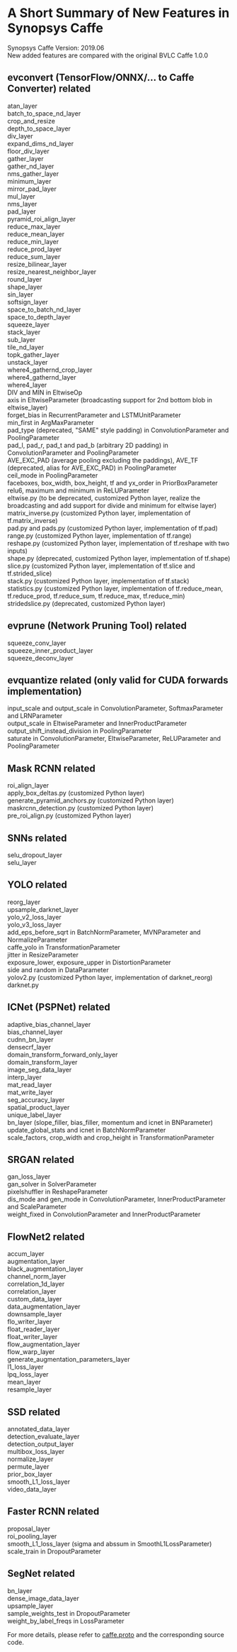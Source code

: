 A Short Summary of New Features in Synopsys Caffe
=================================================

Synopsys Caffe Version: 2019.06  
New added features are compared with the original BVLC Caffe 1.0.0
  
evconvert (TensorFlow/ONNX/... to Caffe Converter) related  
----------------------------------------------------------
atan_layer  
batch_to_space_nd_layer  
crop_and_resize  
depth_to_space_layer  
div_layer  
expand_dims_nd_layer  
floor_div_layer  
gather_layer  
gather_nd_layer  
nms_gather_layer  
minimum_layer  
mirror_pad_layer  
mul_layer  
nms_layer  
pad_layer  
pyramid_roi_align_layer  
reduce_max_layer  
reduce_mean_layer  
reduce_min_layer  
reduce_prod_layer  
reduce_sum_layer  
resize_bilinear_layer  
resize_nearest_neighbor_layer  
round_layer  
shape_layer  
sin_layer  
softsign_layer  
space_to_batch_nd_layer  
space_to_depth_layer  
squeeze_layer  
stack_layer  
sub_layer  
tile_nd_layer  
topk_gather_layer  
unstack_layer  
where4_gathernd_crop_layer  
where4_gathernd_layer  
where4_layer  
DIV and MIN in EltwiseOp  
axis in EltwiseParameter (broadcasting support for 2nd bottom blob in eltwise_layer)  
forget_bias in RecurrentParameter and LSTMUnitParameter  
min_first in ArgMaxParameter  
pad_type (deprecated, "SAME" style padding) in ConvolutionParameter and PoolingParameter  
pad_l, pad_r, pad_t and pad_b (arbitrary 2D padding) in ConvolutionParameter and PoolingParameter  
AVE_EXC_PAD (average pooling excluding the paddings), AVE_TF (deprecated, alias for AVE_EXC_PAD) in PoolingParameter  
ceil_mode in PoolingParameter  
faceboxes, box_width, box_height, tf and yx_order in PriorBoxParameter  
relu6, maximum and minimum in ReLUParameter  
eltwise.py (to be deprecated, customized Python layer, realize the broadcasting and add support for divide and minimum for eltwise layer)  
matrix_inverse.py (customized Python layer, implementation of tf.matrix_inverse)  
pad.py and pads.py (customized Python layer, implementation of tf.pad)  
range.py (customized Python layer, implementation of tf.range)   
reshape.py (customized Python layer, implementation of tf.reshape with two inputs)  
shape.py (deprecated, customized Python layer, implementation of tf.shape)  
slice.py (customized Python layer, implementation of tf.slice and tf.strided_slice)  
stack.py (customized Python layer, implementation of tf.stack)  
statistics.py (customized Python layer, implementation of tf.reduce_mean, tf.reduce_prod, tf.reduce_sum, tf.reduce_max, tf.reduce_min)  
stridedslice.py (deprecated, customized Python layer)  
  
evprune (Network Pruning Tool) related  
--------------------------------------
squeeze_conv_layer  
squeeze_inner_product_layer  
squeeze_deconv_layer  
  
evquantize related (only valid for CUDA forwards implementation)  
----------------------------------------------------------------------------------  
input_scale and output_scale in ConvolutionParameter, SoftmaxParameter and LRNParameter  
output_scale in EltwiseParameter and InnerProductParameter  
output_shift_instead_division in PoolingParameter  
saturate in ConvolutionParameter, EltwiseParameter, ReLUParameter and PoolingParameter   
      
Mask RCNN related  
-------------------  
roi_align_layer  
apply_box_deltas.py (customized Python layer)  
generate_pyramid_anchors.py (customized Python layer)  
maskrcnn_detection.py (customized Python layer)  
pre_roi_align.py (customized Python layer)  
  
SNNs related  
------------
selu_dropout_layer  
selu_layer  
  
YOLO related  
--------------  
reorg_layer  
upsample_darknet_layer  
yolo_v2_loss_layer  
yolo_v3_loss_layer  
add_eps_before_sqrt in BatchNormParameter, MVNParameter and NormalizeParameter  
caffe_yolo in TransformationParameter  
jitter in ResizeParameter  
exposure_lower, exposure_upper in DistortionParameter  
side and random in DataParameter  
yolov2.py (customized Python layer, implementation of darknet_reorg)  
darknet.py  
    
ICNet (PSPNet) related  
---------------------  
adaptive_bias_channel_layer  
bias_channel_layer  
cudnn_bn_layer  
densecrf_layer  
domain_transform_forward_only_layer  
domain_transform_layer  
image_seg_data_layer  
interp_layer  
mat_read_layer  
mat_write_layer  
seg_accuracy_layer  
spatial_product_layer  
unique_label_layer  
bn_layer (slope_filler, bias_filler, momentum and icnet in BNParameter)  
update_global_stats and icnet in BatchNormParameter  
scale_factors, crop_width and crop_height in TransformationParameter  
      
SRGAN related  
-------------
gan_loss_layer  
gan_solver in SolverParameter  
pixelshuffler in ReshapeParameter  
dis_mode and gen_mode in ConvolutionParameter, InnerProductParameter and ScaleParameter  
weight_fixed in ConvolutionParameter and InnerProductParameter  
  
FlowNet2 related
----------------
accum_layer  
augmentation_layer  
black_augmentation_layer  
channel_norm_layer  
correlation_1d_layer  
correlation_layer  
custom_data_layer  
data_augmentation_layer  
downsample_layer  
flo_writer_layer  
float_reader_layer  
float_writer_layer  
flow_augmentation_layer  
flow_warp_layer  
generate_augmentation_parameters_layer  
l1_loss_layer  
lpq_loss_layer  
mean_layer  
resample_layer  
  
SSD related
-----------
annotated_data_layer    
detection_evaluate_layer  
detection_output_layer  
multibox_loss_layer  
normalize_layer  
permute_layer  
prior_box_layer  
smooth_L1_loss_layer  
video_data_layer  
  
Faster RCNN related
-------------------
proposal_layer  
roi_pooling_layer  
smooth_L1_loss_layer (sigma and abssum in SmoothL1LossParameter)  
scale_train in DropoutParameter  
  
SegNet related
--------------
bn_layer  
dense_image_data_layer  
upsample_layer  
sample_weights_test in DropoutParameter  
weight_by_label_freqs in LossParameter  
    
    
For more details, please refer to [caffe.proto](https://github.com/foss-for-synopsys-dwc-arc-processors/synopsys-caffe/blob/master/src/caffe/proto/caffe.proto) and the corresponding source code.

